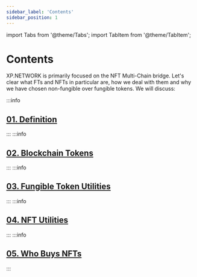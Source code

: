 ```yaml
---
sidebar_label: 'Contents'
sidebar_position: 1
---
```


import Tabs from '@theme/Tabs';
import TabItem from '@theme/TabItem';

# Contents

XP.NETWORK is primarily focused on the NFT Multi-Chain bridge. Let's clear what FTs and NFTs in particular are, how we deal with them and why we have chosen non-fungible over fungible tokens. We will discuss:

:::info
## [01. Definition](./definition)
:::
:::info
## [02. Blockchain Tokens](./blockchainTokens)
:::
:::info
## [03. Fungible Token Utilities](./fungibleTokenBridges)
:::
:::info
## [04. NFT Utilities](./nftUtilities)
:::
:::info
## [05. Who Buys NFTs](./whoBuysNfts)
:::
